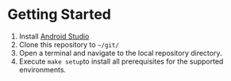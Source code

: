 Getting Started
===============

1. Install [Android Studio](https://developer.android.com/studio/index.html)
2. Clone this repository to `~/git/`
3. Open a terminal and navigate to the local repository directory.
4. Execute `make setup`to install all prerequisites for the supported environments.